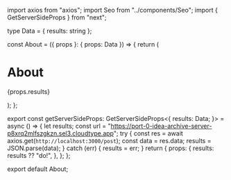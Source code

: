 import axios from "axios";
import Seo from "../components/Seo";
import { GetServerSideProps } from "next";

type Data = { results: string };

const About = ({ props }: { props: Data }) => {
return (
<div>
<Seo title="About" />
<h1>About</h1>
<p>{props.results}</p>
</div>
);
};

export const getServerSideProps: GetServerSideProps<{
results: Data;
}> = async () => {
let results;
const url =
"https://port-0-idea-archive-server-p8xrq2mlfszgkzn.sel3.cloudtype.app";
try {
const res = await axios.get(`http://localhost:3000/post`);
const data = res.data;
results = JSON.parse(data);
} catch (err) {
results = err;
}
return {
props: {
results: results ?? "do!",
},
};
};

export default About;
